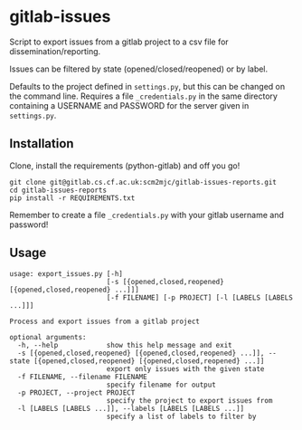 # gitlab-issues

Script to export issues from a gitlab project to a csv file for dissemination/reporting.

Issues can be filtered by state (opened/closed/reopened) or by label.

Defaults to the project defined in `settings.py`, but this can be changed on the command line.
Requires a file `_credentials.py` in the same directory containing a USERNAME and PASSWORD for the server given in `settings.py`.

## Installation
Clone, install the requirements (python-gitlab) and off you go!

```
git clone git@gitlab.cs.cf.ac.uk:scm2mjc/gitlab-issues-reports.git
cd gitlab-issues-reports
pip install -r REQUIREMENTS.txt
```

Remember to create a file `_credentials.py` with your gitlab username and password!

## Usage

```
usage: export_issues.py [-h]
                        [-s [{opened,closed,reopened} [{opened,closed,reopened} ...]]]
                        [-f FILENAME] [-p PROJECT] [-l [LABELS [LABELS ...]]]

Process and export issues from a gitlab project

optional arguments:
  -h, --help            show this help message and exit
  -s [{opened,closed,reopened} [{opened,closed,reopened} ...]], --state [{opened,closed,reopened} [{opened,closed,reopened} ...]]
                        export only issues with the given state
  -f FILENAME, --filename FILENAME
                        specify filename for output
  -p PROJECT, --project PROJECT
                        specify the project to export issues from
  -l [LABELS [LABELS ...]], --labels [LABELS [LABELS ...]]
                        specify a list of labels to filter by
```
